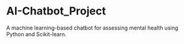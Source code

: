 # AI-Chatbot_Project
A machine learning-based chatbot for assessing mental health using Python and Scikit-learn.
